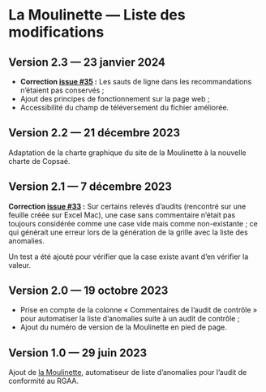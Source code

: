 # La Moulinette — Liste des modifications

## Version 2.3 — 23 janvier 2024

- **Correction [issue #35](https://github.com/copsae/outils-audits-accessibilite/issues/35) :** Les sauts de ligne dans les recommandations n’étaient pas conservés ;
- Ajout des principes de fonctionnement sur la page web ;
- Accessibilité du champ de téléversement du fichier améliorée.

## Version 2.2 — 21 décembre 2023

Adaptation de la charte graphique du site de la Moulinette à la nouvelle charte de Copsaé.

## Version 2.1 — 7 décembre 2023

**Correction [issue #33](https://github.com/copsae/outils-audits-accessibilite/issues/33) :** Sur certains relevés d’audits (rencontré sur une feuille créée sur Excel Mac), une case sans commentaire n’était pas toujours considérée comme une case vide mais comme non-existante ; ce qui générait une erreur lors de la génération de la grille avec la liste des anomalies.

Un test a été ajouté pour vérifier que la case existe avant d’en vérifier la valeur.

## Version 2.0 — 19 octobre 2023

- Prise en compte de la colonne « Commentaires de l’audit de contrôle » pour automatiser la liste d’anomalies suite à un audit de contrôle ;
- Ajout du numéro de version de la Moulinette en pied de page.

## Version 1.0 — 29 juin 2023

Ajout de [la Moulinette](https://github.com/copsae/outils-audits-accessibilite/tree/main/audit-conformite-rgaa/moulinette), automatiseur de liste d’anomalies pour l’audit de conformité au RGAA.
